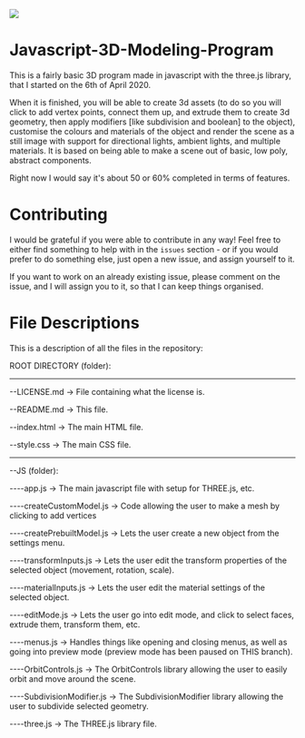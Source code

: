 ![](./mesh-composer-output.png)

# Javascript-3D-Modeling-Program
This is a fairly basic 3D program made in javascript with the three.js library, that I started on the 6th of April 2020.

When it is finished, you will be able to create 3d assets (to do so you will click to add vertex points, connect them up, and extrude them to create 3d geometry, then apply modifiers [like subdivision and boolean] to the object), customise the colours and materials of the object and render the scene as a still image with support for directional lights, ambient lights, and multiple materials.
It is based on being able to make a scene out of basic, low poly, abstract components.

Right now I would say it's about 50 or 60% completed in terms of features.

# Contributing
I would be grateful if you were able to contribute in any way! Feel free to either find something to help with in the `issues` section - or if you would prefer to do something else, just open a new issue, and assign yourself to it.

If you want to work on an already existing issue, please comment on the issue, and I will assign you to it, so that I can keep things organised.

# File Descriptions
This is a description of all the files in the repository:

ROOT DIRECTORY (folder):

--- --- --- --- --- ---

--LICENSE.md -> File containing what the license is.

--README.md -> This file.

--index.html -> The main HTML file.

--style.css -> The main CSS file.

--- --- --- --- --- ---
 
--JS (folder):

----app.js -> The main javascript file with setup for THREE.js, etc.

----createCustomModel.js -> Code allowing the user to make a mesh by clicking to add vertices

----createPrebuiltModel.js -> Lets the user create a new object from the settings menu.

----transformInputs.js -> Lets the user edit the transform properties of the selected object (movement, rotation, scale).

----materialInputs.js -> Lets the user edit the material settings of the selected object.

----editMode.js -> Lets the user go into edit mode, and click to select faces, extrude them, transform them, etc.

----menus.js -> Handles things like opening and closing menus, as well as going into preview mode (preview mode has been paused on THIS branch).

----OrbitControls.js -> The OrbitControls library allowing the user to easily orbit and move around the scene.

----SubdivisionModifier.js -> The SubdivisionModifier library allowing the user to subdivide selected geometry.

----three.js -> The THREE.js library file.
